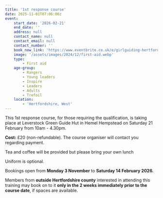 ```yaml
---
title: '1st response course'
date: 2025-11-01T07:06:00z
event:
    start_date: '2026-02-21'
    end_date: ''
    address: null
    contact_name: null
    contact_email: null
    contact_number: ''
    book_now_link: 'https://www.eventbrite.co.uk/e/girlguiding-hertfordshire-1st-response-course-tickets-1907591801429?aff=oddtdtcreator'
    image: '/assets/images/2024/12/first-aid.webp'
    type:
        - First aid
    age-group:
        - Rangers
        - Young leaders
        - Inspire
        - Leaders
        - Adults
        - Trefoil
    location:
        - 'Hertfordshire, West'
---
```

This 1st response course, for those requiring the qualification, is taking place at Leverstock Green Guide Hut in Hemel Hempstead on Saturday 21 February from 10am - 4.30pm.

**Cost:** £20 (non-refundable). The course organiser will contact you regarding payment.

Tea and coffee will be provided but please bring your own lunch

Uniform is optional.

Bookings open from **Monday 3 November** to **Saturday 14 February 2026.**

Members from **outside Hertfordshire county** interested in attending this training may book on to it **only in the 2 weeks immediately prior to the course date**, if spaces are available.
